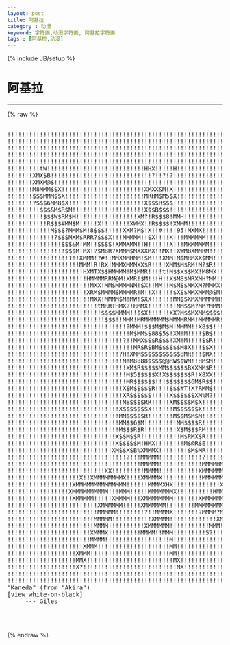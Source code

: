 ```yaml
---
layout: post
title: 阿基拉
category : 动漫
keyword: 字符画,动漫字符画, 阿基拉字符画
tags : [阿基拉,动漫]
---
```

{% include JB/setup %}
# 阿基拉
---
{% raw %}
<pre>

!!!!!!!!!!!!!!!!!!!!!!!!!!!!!!!!!!!!!!!!!!!!!!!!!!!!!!!!!!!!!!!!!!!!!!!!!t$$
!!!!!!!!!!!!!!!!!!!!!!!!!!!!!!!!!!!!!!!!!!!!!!!!!!!!!!!!!!!!!!!!!!!!!!!!!XM$
!!!!!!!!!!!!!!!!!!!!!!!!!!!!!!!!!!!!!!!!!!!!!!!!!!!!!!!!!!!!!!!!!!!!!!!!!!!!
!!!!!!!!!!!!!!!!!!!!!!!!!!!!!!!!!!!!!!!!!!!!!!!!!!!!!!!!!!!!!!!!!!!!!!!!!!!!
!!!!!!!!!!!!!!!!!!!!!!!!!!!!!!!!!!!!!!!!!!!!!!!!!!!!!!!!!!!!!!!!!!!!!!!!#!!!
!!!!!!!!!tW!!!!!!!!!!!!!!!!!!!!!!!!!!!HHX!!!!!H!!!!!!!!!!!!!!!!!!!!!!!!!!!!!
!!!!!!!XMX$B!!!!!!!!!!!!!!!!!!!!!!!!!!!!?!!?!?!!!!!!!!!!!!!!!!!!!!!!!!!!!!!!
!!!!!!!XMXM@$!!!!!!!!!!!!!!!!!!!!!!!!!!!!!!!!!!!!!!!!!!!!!!!!!!!!!!!!!!!!!!!
!!!!!!!M8MMM$$X!!!!!!!!!!!!!!!!!!!!!!!XMXX&amp;M!X!!!!!!!!!!!!!!!!!!!!!!!!!!!!!!
!!!!!!!$$$MMM$$X!!!!!!!!!!!!!!!!!!!!!!MRHM$M5$X!!!!!!!!!!!!!!!!!!!!!!!!!!!!!
!!!!!!!?$$$6MM8$X!!!!!!!!!!!!!!!!!!!!!X$$$R$$$!!!!!!!!!!!!!!!!!!!!!!!!!!!!!!
!!!!!!!!!$$$&amp;M$R$M!!!!!!!!!!!!!!!!!!!!X$$B$$$!!!!!!!!!!!!!!!!!!!!!!!!!!!!!!!
!!!!!!!!!!$$$W$RM$M!!!!!!!!!!!!!!!!!XM?!R$$$8!MMH!!!!!!!!!!!!!!!!!!!!!!!!!!!
!!!!!!!!!!!R$$$#MM$M!!!!!X!!!!!!!!XWMX!!R$$$$!XMMM!!!!!!!!!!!!!!!!!!!!!!!!!!
!!!!!!!!!!!!M$$$?MMM$M!8$$$!!!!!XXM?M$!X!!#!!!!95!MXMX!!!!!!!!!!!!!!!!!!!!!!
!!!!!!!!!!!!!?$$$MXM$RRR?$$$X!!!MMMMM!!$X!!!!K!!!MMMMMM!!!!!!!!!!!!!!!!!!!!!
!!!!!!!!!!!!!!!$$$&amp;M!MM!!$$$$!XMMXMM!!H!!!!!!X!!!MRMMMMM!!!!!!!!!!!!!!!!!!!!
!!!!!!!!!!!!!!!!$$$M!MX!?$MBR?XMMM$MXXXMX!!MX!!XWMBXMMRM!!!!!!!!!!!!!!!!!!!!
!!!!!!!!!!!!!!!!!T!!XMMM!?#!!MMXMMRMM!$M!!!XMM!M$MRMXX$MM!!!!!!!!!!!!!!!!!!!
!!!!!!!!!!!!!!!!!!!!MMM!R!RX!MMMXMMMXX$R!!!!XMM$M$RM!M?$R!!!!!!!!!!!!!!!!!!!
!!!!!!!!!!!!!!!!!!!!!HXMTX$$HMMMM!M$MMR!!!!t!M$$X$$MX!M8MX!!!!!!!!!!!!!!!!!!
!!!!!!!!!!!!!!!!!!!!!!HMMMMRRM@M!XMR!$M!!!H!!X$M8$MRXMH?MM!!!!!!!!!!!!!!!!!!
!!!!!!!!!!!!!!!!!!!!!!!MXX!MM$MMMMNM!$X!!MM!!M$M$$MMXM?MMMX!!!!!!!!!!!!!!!!!
!!!!!!!!!!!!!!!!!!!!!!XRM$MMMM$MMMMR!M!!X!!!!!$X$$MMXMMM@$M!!!!!!!!!!!!!!!!!
!!!!!!!!!!!!!!!!!!!!!!!MXX!MMMM$M!MW!$XX!!!!!!MM$$XMXMMMMMH!!!!!!!!!!!!!!!!!
!!!!!!!!!!!!!!!!!!!!!!!!!tMRRTHMX?!RMMX!!!!!!!!MM$$M?MM?MMM!!!!!!!!!!!!!!!!!
!!!!!!!!!!!!!!!!!!!!!!!!!!$$$$MMMM!!$$X!!!!!!XX?M$$MXMM$$$$!!!!!!!!!!!!!!!!!
!!!!!!!!!!!!!!!!!!!!!!!!!!!$$$!!MMM!MRMMMMMM$MMMMRMM!MMMMMR!!!!!!!!!!!!!!!!!
!!!!!!!!!!!!!!!!!!!!!!!!!!!!!!!!!?MMM!$$$M$M$M!MMMM!!X8$$!!!!!!!!!!!!!!!!!!!
!!!!!!!!!!!!!!!!!!!!!!!!!!!!!!!!!!M$MM$$88$5$!XM!M!!!!$B$!!!!!!!!!!!!!!!!!!!
!!!!!!!!!!!!!!!!!!!!!!!!!!!!!!!!?!!MMX$$$R$$$!XM!M!!!!$$R!!!!!!!!!!!!!!!!!!!
!!!!!!!!!!!!!!!!!!!!!!!!!!!!!!!!!!!MR$R$BM$$$$$$M8X!!!$$X!!!!!!!!!!!!!!!!!!!
!!!!!!!!!!!!!!!!!!!!!!!!!!!!!!!?H!XMM$$$$$$$$$$$8MR!!!$RX!!!!!!!!!!!!!!!!!!!
!!!!!!!!!!!!!!!!!!!!!!!!!!!!!!!!M!M8888$$$$@@RW$$WM!!HM$M!!!!!!!!!!!!!!!!!!!
!!!!!!!!!!!!!!!!!!!!!!!!!!!!!!!!!XM$R$$$$$MM$$$$$$BXXMM$R!!!!!!!!!!!!!!!!!!!
!!!!!!!!!!!!!!!!!!!!!!!!!!!!!!!!!M$5$$$$$X!X$$$$$$$R!X8XX!!!!!!!!!!!!!!!!!!!
!!!!!!!!!!!!!!!!!!!!!!!!!!!!!!!!!MR$$$$$$!!!$$$$$$$6M$R$$!!!!!!!!!!!!!!!!!!!
!!!!!!!!!!!!!!!!!!!!!!!!!!!!!!!!X$M$$$$$R!!!!$$$#T!X?RMM$!!!!!!!!!!!!!!!!!!!
!!!!!!!!!!!!!!!!!!!!!!!!!!!!!!!!XR$$$$$$!!!!!X$$$$$$XM%M?!!!!!!!!!!!!!XX!!!!
!!!!!!!!!!!!!!!!!!!!!!!!!!!!!!!!M8$$$$RR!!!!!XM$$$$M$X!!!!!!!!!!!!!!!!!!!!!!
!!!!!!!!!!!!!!!!!!!!!!!!!!!!!!!X$$$$$$$X!!!!!!M$$$$$$X!!!!!!!!!!!!!!!!!!!!!!
!!!!!!!!!!!!!!!!!!!!!!!!!!!!!!!MM$$$$$R!!!!!!!M$$M$M$M!!!!!!!!!!!!!!!!!!!!!!
!!!!!!!!!!!!!!!!!!!!!!!!!!!!!!!MM$$6$M!!!!!!!!!MM$$$$R!!!!!!!!!!!!!!!!!!!!!!
!!!!!!!!!!!!!!!!!!!!!!!!!!!!!!!M$$$R$R!!!!!!!!!X$M$$$RM!!!!!!!!!!!!!!!!!!!!!
!!!!!!!!!!!!!!!!!!!!!!!!!!!!!!X$$M$$R!!!!!!!!!!!M$RMX$R!!!!!!!!!!!!!!!!!!!!!
!!!!!!!!!!!!!!!!!!!!!!!!!!!!!!X$$$$$M!HMX!!!!!!!!M$@R$E!!!!!!Gilo94&#039;!!!!!!!!
!!!!!!!!!!!!!!!!!!!!!!!!!!!!!XM$$X$B%XMMMX!!!!!!!!$M$MR!!!!!!!!!!!!!!!!!!!!!
!!!!!!!!!!!!!!!!!!!!!!!!!!!!!!!!!?!!!MMMMM!!!!!!!!!!!!?!!!!!!!!!!!!!!!!!!!!!
!!!!!!!!!!!!!!!!!!!!!!!!!!!!!!!!!!!!!MMMMM!!!!!!!!!!!!MMMMHMMM!!!!!!!!!!!!!!
!!!!!!!!!!!!!!!!!!!!!!!!!!!XX!!!!!!!!!MMMM!!!!!!!!!!!XMMMMMMMM!!!!!!!!!!!!!!
!!!!!!!!!!!!!!!!!!!!X!!XMMMMMMMMX!!!!XMMMMX!!!!!!!!!!!MMMMMMM?!!!!!!!!!!!!!!
!!!!!!!!!!!!!!!!!!XMMMMMMMMMMMMMM!!!!!!MMMMXHX!!!!!!!!!!!!!XXMMMMM!!!!!!!!!!
!!!!!!!!!!!!!!!!!XMMMMMMMMMM!!!MMM!!!!!MMMMMMMX!!!!!!!!!!HMMMMMMMM!!!!!!!!!!
!!!!!!!!!!!!!!!!!!XMMMMM!!!!!XMMMM!!!XMMMMMMMM!!!!!!!XMMMMMMMMMMM!!!!!!!!!!!
!!!!!!!!!!!!!!!!!!!!!!!!!XMMMMMM!!!!!XMMMMMM!!!!!!!!MMMMMMMMMMM!!!!!!!!!!!!!
!!!!!!!!!!!!!!!!!!!!!!!!!MMMMM!!!!!!!!?!!MMMMX!!!!!!!?MMMM?MMM!!!!!!!!!!!!!!
!!!!!!!!!!!!!!!!!!!!!!!!MMMMM!!!!!!!!!!!XMMMM!!!!!!!!!!!!!XM!!!!!!!!!!!!!!!!
!!!!!!!!!!!!!!!!!!!!!!!!MMMM!!!!!!!!!!XMMMMMM!!!!!!!!!!!MMM!!!!!!!!!!!!!!!!!
!!!!!!!!!!!!!!!!!!!!!!!XMMMX!!!!!!!!!MMMM!!MMM!!!!!!!!!S?!!!!!!!!!!!!!!!!!!!
!!!!!!!!!!!!!!!!!!!!!!!MMMM!!!!!!!!!!!!!!!!!!M!!!!!!!!!!!!!!!!!!!!!!!!!!!!!!
!!!!!!!!!!!!!!!!!!!!!XMMM!!!!!!!!!!!!!!!!!!!!MM!!!!!!!!!!!!!!!!!!!!!!!!!!!!!
!!!!!!!!!!!!!!!!!!!XMMM!!!!!!!!!!!!!!!!!!!!!!MM!!!!!!!!!!!!!!!!!!!!!!!!!!!!!
!!!!!!!!!!!!!!!!!!!MMX!!!!!!!!!!!!!!!!!!!!!!!!MX!!!!!!!!!!!!!!!!!!!!!!!!!!!!
!!!!!!!!!!!!!!!!!!!X?!!!!!!!!!!!!!!!!!!!!!!!!!!MX!!!!!!!!!!!!!!!!!!!!!!!!!!!
!!!!!!!!!!!!!!!!!!!!!!!!!!!!!!!!!!!!!!!!!!!!!!!!!!!!!!!!!!!!!!!!!!!!!!!!!!!!
!!!!!!!!!!!!!!!!!!!!!!!!!!!!!!!!!!!!!!!!!!!!!!!!!!!!!!!!!!!!!!!!!!!!!!!!!!!!
&quot;Kaneda&quot; (from &quot;Akira&quot;)
[view white-on-black]
     --- Giles


 </pre>
{% endraw %}
